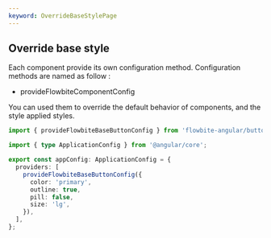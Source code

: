 ```yaml
---
keyword: OverrideBaseStylePage
---
```


## Override base style

Each component provide its own configuration method. Configuration methods are named as follow :

<span class="text-xs md:text-base">
  <ul class="list-disc list-outside">
    <li>
      provideFlowbite<span class="text-primary-500">Component</span>Config
    </li>
  </ul>
</span>

You can used them to override the default behavior of components, and the style applied styles.

```typescript
import { provideFlowbiteBaseButtonConfig } from 'flowbite-angular/button';

import { type ApplicationConfig } from '@angular/core';

export const appConfig: ApplicationConfig = {
  providers: [
    provideFlowbiteBaseButtonConfig({
      color: 'primary',
      outline: true,
      pill: false,
      size: 'lg',
    }),
  ],
};
```
